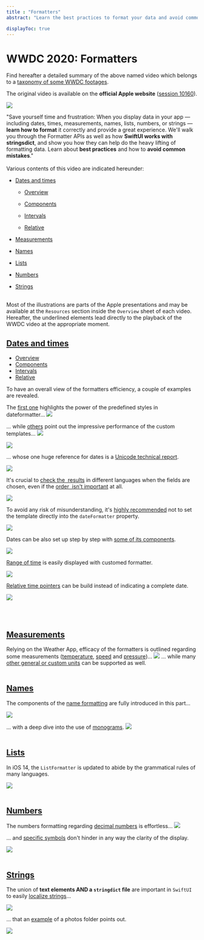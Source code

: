 ```yaml
---
title : "Formatters"
abstract: "Learn the best practices to format your data and avoid common mistakes."

displayToc: true
---
```


# WWDC 2020: Formatters
Find hereafter a detailed summary of the above named video which belongs to a [taxonomy&nbsp;of&nbsp;some&nbsp;WWDC&nbsp;footages](../../).

The original video is available on the **official Apple website** ([session&nbsp;10160](https://developer.apple.com/videos/play/wwdc2020/10160/)).

![](../../../../../images/iOSdev/wwdc20-10160.png)

"Save yourself time and frustration: When you display data in your app — including dates, times, measurements, names, lists, numbers, or strings — **learn how to format** it correctly and provide a great experience. We'll walk you through the Formatter APIs as well as how **SwiftUI works with stringsdict**, and show you how they can help do the heavy lifting of formatting data. Learn about **best practices** and how to **avoid common mistakes**."
</br></br>Various contents of this video are indicated hereunder:
- [Dates&nbsp;and&nbsp;times](#dates-and-times)
	- <a role="button" style="text-decoration: underline" onclick="$('#DatesAndTimesOverview_tab').trigger('click');document.getElementById('dates-and-times').scrollIntoView({ behavior: 'smooth', block: 'start' })">Overview</a>
   
   - <a role="button" style="text-decoration: underline" onclick="$('#DatesAndTimesComponents_tab').trigger('click');document.getElementById('dates-and-times').scrollIntoView({ behavior: 'smooth', block: 'start' })">Components</a>
   
   - <a role="button" style="text-decoration: underline" onclick="$('#DatesAndTimesIntervals_tab').trigger('click');document.getElementById('dates-and-times').scrollIntoView({ behavior: 'smooth', block: 'start' })">Intervals</a>
   
   - <a role="button" style="text-decoration: underline" onclick="$('#DatesAndTimesRelative_tab').trigger('click');document.getElementById('dates-and-times').scrollIntoView({ behavior: 'smooth', block: 'start' })">Relative</a>

- [Measurements](#measurements)

- [Names](#names)

- [Lists](#lists)

- [Numbers](#numbers)

- [Strings](#strings)

</br>Most of the illustrations are parts of the Apple presentations and may be available at the `Resources` section inside the `Overview` sheet of each video.
</br>Hereafter, the underlined elements lead directly to the playback of the WWDC video at the appropriate moment.
</br>
## [Dates&nbsp;and&nbsp;times](https://developer.apple.com/videos/play/wwdc2020/10160/?time=138)
<ul class="nav nav-tabs" role="tablist">
    <li class="nav-item" role="presentation">
        <a class="nav-link active"
           data-bs-toggle="tab" 
           href="#DatesAndTimesOverview"
           id="DatesAndTimesOverview_tab"
           role="tab" 
           aria-selected="true">Overview</a>
    </li>
    <li class="nav-item" role="presentation">
        <a class="nav-link"
           data-bs-toggle="tab" 
           href="#DatesAndTimesComponents"
           id="DatesAndTimesComponents_tab"
           role="tab" 
           aria-selected="false">Components</a>
    </li>
    <li class="nav-item" role="presentation">
        <a class="nav-link"
           data-bs-toggle="tab" 
           href="#DatesAndTimesIntervals"
           id="DatesAndTimesIntervals_tab"
           role="tab" 
           aria-selected="false">Intervals</a>
    </li>
    <li class="nav-item" role="presentation">
        <a class="nav-link"
           data-bs-toggle="tab" 
           href="#DatesAndTimesRelative"
           id="DatesAndTimesRelative_tab"
           role="tab" 
           aria-selected="false">Relative</a>
    </li>
</ul>

<div class="tab-content">
<div class="tab-pane show active" id="DatesAndTimesOverview" role="tabpanel">

To have an overall view of the formatters efficiency, a couple of examples are revealed.

The [first&nbsp;one](https://developer.apple.com/videos/play/wwdc2020/10160/?time=150) highlights the power of the predefined styles in dateformatter... 
![](../../../../../images/iOSdev/wwdc20-10160-DatesAndTimes_1.png)

... while [others](https://developer.apple.com/videos/play/wwdc2020/10160/?time=172) point out the impressive performance of the custom templates...
![](../../../../../images/iOSdev/wwdc20-10160-DatesAndTimes_2.png)

![](../../../../../images/iOSdev/wwdc20-10160-DatesAndTimes_3.png)

... whose one huge reference for dates is a [Unicode&nbsp;technical&nbsp;report](https://www.unicode.org/reports/tr35/tr35-dates.html#Date_Field_Symbol_Table).
 
![](../../../../../images/iOSdev/wwdc20-10160-DatesAndTimes_4.png)

It's crucial to [check&nbsp;the &nbsp;results](https://developer.apple.com/videos/play/wwdc2020/10160/?time=255) in different languages when the fields are chosen, even if the [order&nbsp; isn't&nbsp;important](https://developer.apple.com/videos/play/wwdc2020/10160/?time=297) at all.

![](../../../../../images/iOSdev/wwdc20-10160-DatesAndTimes_5.png)

To avoid any risk of misunderstanding, it's [highly&nbsp;recommended](https://developer.apple.com/videos/play/wwdc2020/10160/?time=337) not to set the template directly into the `dateFormatter` property.

![](../../../../../images/iOSdev/wwdc20-10160-DatesAndTimes_6.png)

</div>

<div class="tab-pane" id="DatesAndTimesComponents" role="tabpanel">

Dates can be also set up step by step with [some&nbsp;of&nbsp;its&nbsp;components](https://developer.apple.com/videos/play/wwdc2020/10160/?time=361).

![](../../../../../images/iOSdev/wwdc20-10160-DatesAndTimesComponents.png)
</div>

<div class="tab-pane" id="DatesAndTimesIntervals" role="tabpanel">

[Range&nbsp;of&nbsp;time](https://developer.apple.com/videos/play/wwdc2020/10160/?time=366) is easily displayed with customed formatter.

![](../../../../../images/iOSdev/wwdc20-10160-DatesAndTimesIntervals.png)

</div>

<div class="tab-pane" id="DatesAndTimesRelative" role="tabpanel" >

[Relative&nbsp;time&nbsp;pointers](https://developer.apple.com/videos/play/wwdc2020/10160/?time=379) can be build instead of indicating a complete date.

![](../../../../../images/iOSdev/wwdc20-10160-DatesAndTimesRelative.png)
</div>
</div>

</br></br>
## [Measurements](https://developer.apple.com/videos/play/wwdc2020/10160/?time=386)
Relying on the Weather App, efficacy of the formatters is outlined regarding some measurements ([temperature](https://developer.apple.com/videos/play/wwdc2020/10160/?time=398), [speed](https://developer.apple.com/videos/play/wwdc2020/10160/?time=414) and [pressure](https://developer.apple.com/videos/play/wwdc2020/10160/?time=419))...
![](../../../../../images/iOSdev/wwdc20-10160-DatesAndTimesMeasurements.png)
... while many [other&nbsp;general&nbsp;or&nbsp;custom&nbsp;units](https://developer.apple.com/videos/play/wwdc2020/10160/?time=433) can be supported as well.
</br></br>
## [Names](https://developer.apple.com/videos/play/wwdc2020/10160/?time=451)
The components of the [name&nbsp;formatting](https://developer.apple.com/videos/play/wwdc2020/10160/?time=454) are fully introduced in this part...

![](../../../../../images/iOSdev/wwdc20-10160-DatesAndTimesNames_1.png)

... with a deep dive into the use of [monograms](https://developer.apple.com/videos/play/wwdc2020/10160/?time=497).
![](../../../../../images/iOSdev/wwdc20-10160-DatesAndTimesNames_2.png)
</br></br>
## [Lists](https://developer.apple.com/videos/play/wwdc2020/10160/?time=604)
In iOS&nbsp;14, the `ListFormatter` is updated to abide by the grammatical rules of many languages.

![](../../../../../images/iOSdev/wwdc20-10160-DatesAndTimesLists.png)
</br></br>
## [Numbers](https://developer.apple.com/videos/play/wwdc2020/10160/?time=696)
The numbers formatting regarding [decimal&nbsp;numbers](https://developer.apple.com/videos/play/wwdc2020/10160/?time=698) is effortless...
![](../../../../../images/iOSdev/wwdc20-10160-DatesAndTimesNumbers_1.png)

... and [specific&nbsp;symbols](https://developer.apple.com/videos/play/wwdc2020/10160/?time=738) don't hinder in any way the clarity of the display.

![](../../../../../images/iOSdev/wwdc20-10160-DatesAndTimesNumbers_2.png)
</br></br>
## [Strings](https://developer.apple.com/videos/play/wwdc2020/10160/?time=781)
The union of **text elements AND a `stringdict` file** are important in `SwiftUI` to easily [localize&nbsp;strings](https://developer.apple.com/videos/play/wwdc2020/10160/?time=797)...

![](../../../../../images/iOSdev/wwdc20-10160-DatesAndTimesStrings_1.png)

... that an [example](https://developer.apple.com/videos/play/wwdc2020/10160/?time=835) of a photos folder points out.

![](../../../../../images/iOSdev/wwdc20-10160-DatesAndTimesStrings_2.png)

</br></br></br>
